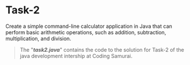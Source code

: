 # Task-2
 Create a simple command-line calculator application in Java that 
can perform basic arithmetic operations, such as addition, subtraction, multiplication, and division. 

>The "**_task2.java_**" contains the code to the solution for Task-2 of the java development intership at Coding Samurai.
